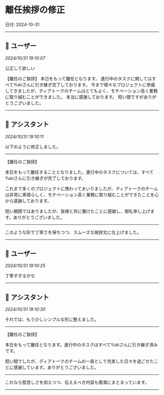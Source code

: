 # 離任挨拶の修正

日付: 2024-10-31

---

## 👤 ユーザー
*2024/10/31 19:10:07*

公正して欲しい


【離任のご挨拶】
本日をもって離任となります。
進行中のタスクに関してはすべてYukiさんに引き継ぎ完了しております。
今まで様々なプロジェクトに参画してきましたが、ディアトークのチームはとてもよく、モチベーション高く業務に取り組むことができました。
本当に感謝しております。
短い間ですがありがとうございました。

---

## 🤖 アシスタント
*2024/10/31 19:10:11*

以下のように修正しました。

---

【離任のご挨拶】

本日をもって離任することとなりました。進行中のタスクについては、すべてYukiさんに引き継ぎが完了しております。

これまで多くのプロジェクトに携わってまいりましたが、ディアトークのチームは非常に素晴らしく、モチベーション高く業務に取り組むことができたことを心から感謝しております。

短い期間ではありましたが、皆様と共に働けたことに感謝し、御礼申し上げます。ありがとうございました。

---

このような形で丁寧さを保ちつつ、スムーズな挨拶文に仕上げました。

---

## 👤 ユーザー
*2024/10/31 19:10:25*

丁寧すぎるかな

---

## 🤖 アシスタント
*2024/10/31 19:10:30*

それでは、もう少しシンプルな形に整えました。

---

【離任のご挨拶】

本日をもって離任となります。進行中のタスクはすべてYukiさんに引き継ぎ済みです。

短い間でしたが、ディアトークのチームの一員として充実した日々を過ごせたことに感謝しています。ありがとうございました。

---

これなら堅苦しさを抑えつつ、伝えるべき内容も簡潔にまとまっています。

---
